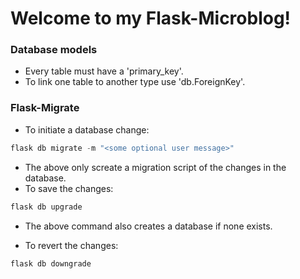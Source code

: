# Welcome to my Flask-Microblog!

### Database models

- Every table must have a 'primary_key'.
- To link one table to another type use 'db.ForeignKey'.

### Flask-Migrate

- To initiate a database change:

```python
flask db migrate -m "<some optional user message>"
```

- The above only screate a migration script of the changes in the database.
- To save the changes:

```python
flask db upgrade
```

- The above command also creates a database if none exists.

- To revert the changes:

```python
flask db downgrade
```
